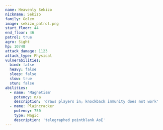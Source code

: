 ```yaml
---
name: Heavenly Sekizo
nickname: Sekizo
family: Golem
image: sekizo_patrol.png
start_floor: 44
end_floor: 46
patrol: true
agro: Sight
hp: 10748
attack_damage: 1123
attack_type: Physical
vulnerabilities:
  bind: false
  heavy: false
  sleep: false
  slow: true
  stun: false
abilities:
  - name: 'Magnetism'
    potency: n/a
    description: 'draws players in; knockback immunity does not work'
  - name: Plaincracker
    potency: 750
    type: Magic
    description: 'telegraphed pointblank AoE'
---
```

